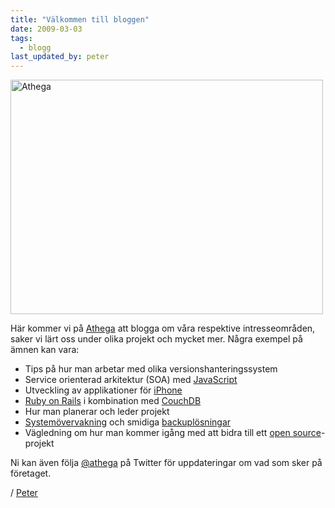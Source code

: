```yaml
---
title: "Välkommen till bloggen"
date: 2009-03-03
tags:
  - blogg
last_updated_by: peter
---
```

<a title="Athega by Peter Hellberg, on Flickr" href="http://www.flickr.com/photos/peterhellberg/1452882964/"><img class="alignnone" src="http://farm2.static.flickr.com/1013/1452882964_fcbc2b8921.jpg" alt="Athega" width="500" height="375" /></a>

Här kommer vi på <a href="http://athega.se">Athega</a> att blogga om våra respektive intresseområden, saker vi lärt oss under olika projekt och mycket mer. Några exempel på ämnen kan vara:

<ul>
	<li>Tips på hur man arbetar med olika versionshanteringssystem</li>
	<li>Service orienterad arkitektur (SOA) med <a href="http://jquery.com/">JavaScript</a></li>
	<li>Utveckling av applikationer för <a href="http://www.apple.com/se/iphone/">iPhone</a></li>
	<li><a href="http://rubyonrails.org/">Ruby on Rails</a> i kombination med <a href="http://couchdb.apache.org/">CouchDB</a></li>
	<li>Hur man planerar och leder projekt</li>
	<li><a href="http://mmonit.com/monit/">Systemövervakning</a> och smidiga <a href="https://labs.riseup.net/code/projects/show/backupninja/">backuplösningar</a></li>
	<li><span class="synonym">Vägledning om hur man kommer igång med att bidra till ett <a href="http://github.com">open source</a>-projekt</span></li>
</ul>

Ni kan även följa <a href="http://twitter.com/athega">@athega</a> på Twitter för uppdateringar om vad som sker på företaget.

/ [Peter](/peter)
